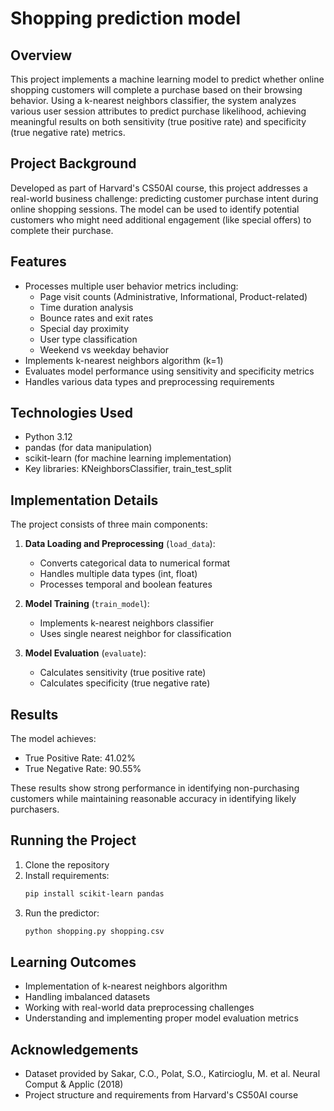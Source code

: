 # Shopping prediction model

## Overview
This project implements a machine learning model to predict whether online shopping customers will complete a purchase based on their browsing behavior. Using a k-nearest neighbors classifier, the system analyzes various user session attributes to predict purchase likelihood, achieving meaningful results on both sensitivity (true positive rate) and specificity (true negative rate) metrics.

## Project Background
Developed as part of Harvard's CS50AI course, this project addresses a real-world business challenge: predicting customer purchase intent during online shopping sessions. The model can be used to identify potential customers who might need additional engagement (like special offers) to complete their purchase.

## Features
- Processes multiple user behavior metrics including:
  - Page visit counts (Administrative, Informational, Product-related)
  - Time duration analysis
  - Bounce rates and exit rates
  - Special day proximity
  - User type classification
  - Weekend vs weekday behavior
- Implements k-nearest neighbors algorithm (k=1)
- Evaluates model performance using sensitivity and specificity metrics
- Handles various data types and preprocessing requirements

## Technologies Used
- Python 3.12
- pandas (for data manipulation)
- scikit-learn (for machine learning implementation)
- Key libraries: KNeighborsClassifier, train_test_split


## Implementation Details
The project consists of three main components:

1. **Data Loading and Preprocessing** (`load_data`):
   - Converts categorical data to numerical format
   - Handles multiple data types (int, float)
   - Processes temporal and boolean features

2. **Model Training** (`train_model`):
   - Implements k-nearest neighbors classifier
   - Uses single nearest neighbor for classification

3. **Model Evaluation** (`evaluate`):
   - Calculates sensitivity (true positive rate)
   - Calculates specificity (true negative rate)

## Results
The model achieves:
- True Positive Rate: 41.02%
- True Negative Rate: 90.55%

These results show strong performance in identifying non-purchasing customers while maintaining reasonable accuracy in identifying likely purchasers.

## Running the Project
1. Clone the repository
2. Install requirements:
   ```bash
   pip install scikit-learn pandas
   ```
3. Run the predictor:
   ```bash
   python shopping.py shopping.csv
   ```

## Learning Outcomes
- Implementation of k-nearest neighbors algorithm
- Handling imbalanced datasets
- Working with real-world data preprocessing challenges
- Understanding and implementing proper model evaluation metrics

## Acknowledgements
- Dataset provided by Sakar, C.O., Polat, S.O., Katircioglu, M. et al. Neural Comput & Applic (2018)
- Project structure and requirements from Harvard's CS50AI course

